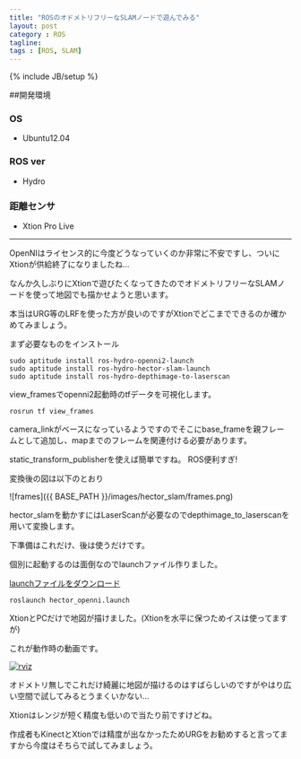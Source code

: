 ```yaml
---
title: "ROSのオドメトリフリーなSLAMノードで遊んでみる"
layout: post
category : ROS
tagline: 
tags : [ROS, SLAM]
---
```


{% include JB/setup %} 

##開発環境

### OS

 * Ubuntu12.04

### ROS ver

 * Hydro

### 距離センサ

 * Xtion Pro Live

********** 

OpenNIはライセンス的に今度どうなっていくのか非常に不安ですし、ついにXtionが供給終了になりましたね…

なんか久しぶりにXtionで遊びたくなってきたのでオドメトリフリーなSLAMノードを使って地図でも描かせようと思います。

本当はURG等のLRFを使った方が良いのですがXtionでどこまでできるのか確かめてみましょう。

まず必要なものをインストール

    sudo aptitude install ros-hydro-openni2-launch
    sudo aptitude install ros-hydro-hector-slam-launch
    sudo aptitude install ros-hydro-depthimage-to-laserscan

view_framesでopenni2起動時のtfデータを可視化します。

    rosrun tf view_frames

camera_linkがベースになっているようですのでそこにbase_frameを親フレームとして追加し、mapまでのフレームを関連付ける必要があります。

static_transform_publisherを使えば簡単ですね。 ROS便利すぎ!

変換後の図は以下のとおり

![frames]({{ BASE_PATH }}/images/hector_slam/frames.png)

hector_slamを動かすにはLaserScanが必要なのでdepthimage_to_laserscanを用いて変換します。

下準備はこれだけ、後は使うだけです。

個別に起動するのは面倒なのでlaunchファイル作りました。

[launchファイルをダウンロード](https://github.com/DaikiMaekawa/hector-slam-example)

    roslaunch hector_openni.launch

XtionとPCだけで地図が描けました。(Xtionを水平に保つためイスは使ってますが)

これが動作時の動画です。

[![rviz](http://img.youtube.com/vi/tGUzG2srefI/0.jpg)](http://www.youtube.com/watch?v=tGUzG2srefI)

オドメトリ無しでこれだけ綺麗に地図が描けるのはすばらしいのですがやはり広い空間で試してみるとうまくいかない…

Xtionはレンジが短く精度も低いので当たり前ですけどね。

作成者もKinectとXtionでは精度が出なかったためURGをお勧めすると言ってますから今度はそちらで試してみましょう。

